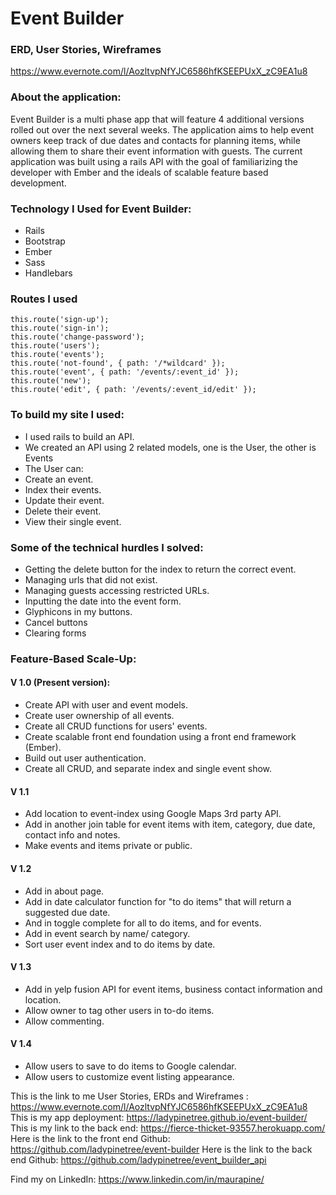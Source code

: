 # Event Builder

### ERD, User Stories, Wireframes
https://www.evernote.com/l/AozltvpNfYJC6586hfKSEEPUxX_zC9EA1u8

### About the application:
Event Builder is a multi phase app that will feature 4 additional versions rolled out over the next several weeks. The application aims to help event owners keep track of due dates and contacts for planning items, while allowing them to share their event information with guests. The current application was built using a rails API with the goal of familiarizing the developer with Ember and the ideals of scalable feature based development.

### Technology I Used for Event Builder:
- Rails
- Bootstrap
- Ember
- Sass
- Handlebars

### Routes I used
```
this.route('sign-up');
this.route('sign-in');
this.route('change-password');
this.route('users');
this.route('events');
this.route('not-found', { path: '/*wildcard' });
this.route('event', { path: '/events/:event_id' });
this.route('new');
this.route('edit', { path: '/events/:event_id/edit' });
```

### To build my site I used:
- I used rails to build an API.
- We created an API using 2 related models, one is the User, the other is Events
- The User can:
- Create an event.
- Index their events.
- Update their event.
- Delete their event.
- View their single event.

### Some of the technical hurdles I solved:

- Getting the delete button for the index to return the correct event.
- Managing urls that did not exist.
- Managing guests accessing restricted URLs.
- Inputting the date into the event form.
- Glyphicons in my buttons.
- Cancel buttons
- Clearing forms

### Feature-Based Scale-Up:

#### V 1.0 (Present version):
- Create API with user and event models.
- Create user ownership of all events.
- Create all CRUD functions for users' events.
- Create scalable front end foundation using a front end framework (Ember).
- Build out user authentication.
- Create all CRUD, and separate index and single event show.

#### V 1.1
- Add location to event-index using Google Maps 3rd party API.
- Add in another join table for event items with item, category, due date, contact info and notes.
- Make events and items private or public.

#### V 1.2
- Add in about page.
- Add in date calculator function for "to do items" that will return a suggested due date.
- And in toggle complete for all to do items, and for events.
- Add in event search by name/ category.
- Sort user event index and to do items by date.

#### V 1.3
- Add in yelp fusion API for event items, business contact information and location.
- Allow owner to tag other users in to-do items.
- Allow commenting.

#### V 1.4
- Allow users to save to do items to Google calendar.
- Allow users to customize event listing appearance.

This is the link to me User Stories, ERDs and Wireframes :
https://www.evernote.com/l/AozltvpNfYJC6586hfKSEEPUxX_zC9EA1u8
This is my app deployment:
https://ladypinetree.github.io/event-builder/
This is my link to the back end:
https://fierce-thicket-93557.herokuapp.com/
Here is the link to the front end Github:
https://github.com/ladypinetree/event-builder
Here is the link to the back end Github:
https://github.com/ladypinetree/event_builder_api

Find my on LinkedIn:
https://www.linkedin.com/in/maurapine/
